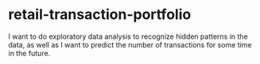 # retail-transaction-portfolio
I want to do exploratory data analysis to recognize hidden patterns in the data, as well as I want to predict the number of transactions for some time in the future.
